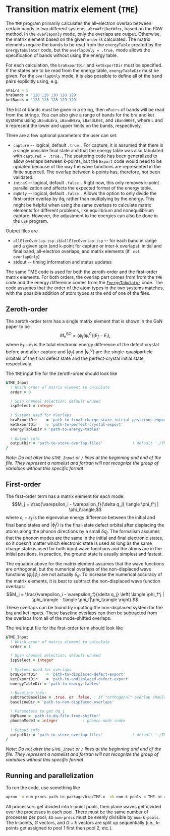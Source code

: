 # Transition matrix element (`TME`)

The `TME` program primarily calculates the all-electron overlap between certain bands in two different systems, `<braWfc|ketWfc>`, based on the PAW method. In the `overlapOnly` mode, only the overlaps are output. Otherwise, the matrix element based on the given `order` is calculated. The matrix elements require the bands to be read from the `energyTable` created by the `EnergyTabulator` code, but the `overlapOnly = .true.` mode allows the specification of bands without using the energy table.

For each calculation, the `braExportDir` and `ketExportDir` must be specified. If the states are to be read from the energy table, `energyTableDir` must be given. For the `overlapOnly` mode, it is also possible to define all of the band pairs explicitly using, e.g.
```f90
nPairs = 5
braBands = '128 129 130 128 129'
ketBands = '128 128 128 129 129'
```
The list of bands must be given in a string, then `nPairs` of bands will be read from the strings. You can also give a range of bands for the bra and ket systems using `iBandLBra`, `iBandHBra`, `iBandLKet`, and `iBandHKet`, where `L` and `H` represent the lower and upper limits on the bands, respectively.

There are a few optional parameters the user can set:
* `capture` -- logical, default `.true.`. For capture, it is assumed that there is a single possible final state and that the energy table was also tabulated with `captured = .true.`. The scattering code has been generalized to allow overlaps between k-points, but the `Export` code would need to be updated because of the way the wave functions are represented in the finite supercell. The overlap between k-points has, therefore, not been validated.
* `intraK` -- logical, default `.false.`. Right now, this only removes k-point parallelization and affects the expected format of the energy table.
* `dqOnly` -- logical, default `.false.`. Allows the option to only divide the first-order overlap by $\delta q_j$ rather than multiplying by the energy. This might be helpful when using the same overlaps to calculate matrix elements for different problems, like equilibrium and nonequilibrium capture. However, the adjustment to the energies can also be done in the `LSF` program.

Output files are 
* `allElecOverlap.isp.ik`/`allElecOverlap.isp` -- for each band in range and a given spin (and k-point for capture or inter-k overlaps): initial and final band, all-electron overlaps, and matrix elements (if `.not. overlapOnly`)
* stdout -- timing information and status updates

The same TME code is used for both the zeroth-order and the first-order matrix elements. For both orders, the overlap part comes from from the `TME` code and the energy difference comes from the [`EnergyTabulator`](../EnergyTabulator) code. The code assumes that the order of the atom types in the two systems matches, with the possible addition of atom types at the end of one of the files.

## Zeroth-order

The zeroth-order term has a single matrix element that is shown in the GaN paper to be $$M_{\text{e}}^{\text{BO}} = \langle \phi_f | \psi_i^0 \rangle (E_f - E_i),$$ where $E_f - E_i$ is the total electronic energy difference of the defect crystal before and after capture and $|\phi_f\rangle$ and $|\psi_i^0\rangle$ are the single-quasiparticle orbitals of the final defect state and the perfect-crystal initial state, respectively. 

The `TME` input file for the zeroth-order should look like
```f90
&TME_Input
  ! Which order of matrix element to calculate
  order = 0

  ! Spin channel selection; default unused
  ispSelect = integer  
  
  ! Systems used for overlaps
  braExportDir    = 'path-to-final-charge-state-initial-positions-export'
  ketExportDir    = 'path-to-perfect-crystal-export'
  energyTableDir = 'path-to-energy-tables'
  
  ! Output info
  outputDir = 'path-to-store-overlap-files' 			! default './TMEs'
/
```
_Note: Do not alter the `&TME_Input` or `/` lines at the beginning and end of the file. They represent a namelist and fortran will not recognize the group of variables without this specific format_

## First-order

The first-order term has a matrix element for each mode: $$M_j = \frac{\varepsilon_i - \varepsilon_f}{\delta q_j} \langle \phi_f^j | \phi_i\rangle,$$ where $\varepsilon_i - \varepsilon_f$ is the eigenvalue energy difference between the initial and final band states and $|\phi_f^j\rangle$ is the final-state defect orbital after displacing the atoms along the phonon directions by a small $\delta q_j$. The formalism assumes that the phonon modes are the same in the initial and final electronic states, so it doesn't matter which electronic state is used as long as the same charge state is used for both input wave functions and the atoms are in the initial positions. In practice, the ground state is usually simplest and fastest.

The equation above for the matrix element assumes that the wave functions are orthogonal, but the numerical overlaps of the non-displaced wave functions $\langle \phi_{l'}|\phi_l\rangle$ are not actually $\delta_{ll'}$. To increase the numerical accuracy of the matrix elements, it is best to subtract the non-displaced wave function overlaps: $$M_j = \frac{\varepsilon_i - \varepsilon_f}{\delta q_j} \left( \langle \phi_f^j | \phi_i\rangle - \langle \phi_f|\phi_i\rangle \right).$$
These overlaps can be found by inputting the non-displaced system for the bra and ket inputs. These baseline overlaps can then be subtracted from the overlaps from all of the mode-shifted overlaps.

The `TME` input file for the first-order term should look like
```f90
&TME_Input
  ! Which order of matrix element to calculate
  order = 1

  ! Spin channel selection; default unused
  ispSelect = integer                                   
  
  ! Systems used for overlaps
  braExportDir    = 'path-to-displaced-defect-export'
  ketExportDir    = 'path-to-undisplaced-defect-export'
  energyTableDir = 'path-to-energy-tables'

  ! Baseline info:
  subtractBaseline = .true. or .false. ! If "orthogonal" overlap should be subtracted
  baselineDir = 'path-to-non-displaced-overlaps'

  ! Parameters to get dq_j
  dqFName = 'path-to-dq-file-from-shifter'
  phononModeJ = integer           ! phonon-mode index
  
  ! Output info
  outputDir = 'path-to-store-overlap-files' 			! default './TMEs'
/
```
_Note: Do not alter the `&TME_Input` or `/` lines at the beginning and end of the file. They represent a namelist and fortran will not recognize the group of variables without this specific format_

## Running and parallelization

To run the code, use something like 
```bash
aprun -n num-procs path-to-package/bin/TME.x -nk num-k-pools < TME.in > TME.out
```

All processors get divided into k-point pools, then plane waves get divided over the processes in each pool. There must be the same number of processes per pool, so `num-procs` must be evenly divisible by `num-k-pools`. The k-points, $G$ vectors, and $G+k$ vectors are split up sequentially (i.e., k-points get assigned to pool 1 first then pool 2, etc.). 
